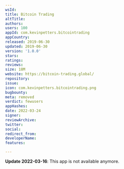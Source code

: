 ```yaml
---
wsId: 
title: Bitcoin Trading
altTitle: 
authors: 
users: 100
appId: com.kevinpetters.bitcointrading
appCountry: 
released: 2019-06-30
updated: 2019-06-30
version: '1.0.0'
stars: 
ratings: 
reviews: 
size: 18M
website: https://bitcoin-trading.global/
repository: 
issue: 
icon: com.kevinpetters.bitcointrading.png
bugbounty: 
meta: removed
verdict: fewusers
appHashes: 
date: 2022-03-24
signer: 
reviewArchive: 
twitter: 
social: 
redirect_from: 
developerName: 
features: 

---
```


**Update 2022-03-16**: This app is not available anymore.

